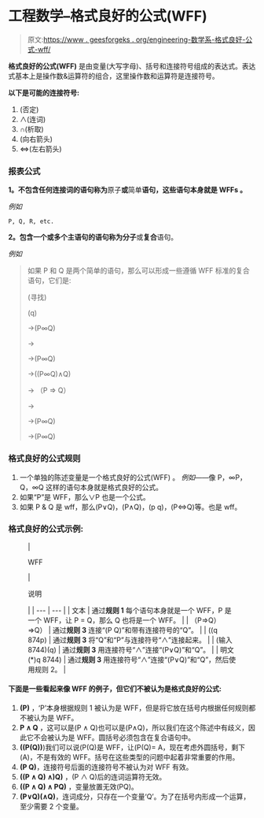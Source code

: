 # 工程数学–格式良好的公式(WFF)

> 原文:[https://www . geesforgeks . org/engineering-数学系-格式良好-公式-wff/](https://www.geeksforgeeks.org/engineering-mathematics-well-formed-formulas-wff/)

**格式良好的公式(WFF)** 是由变量(大写字母)、括号和连接符号组成的表达式。表达式基本上是操作数&运算符的组合，这里操作数和运算符是连接符号。

**以下是可能的连接符号:**

1.  (否定)
2.  ∧(连词)
3.  ∩(析取)
4.  (向右箭头)
5.  ⇔(左右箭头)

### **报表公式**

**1。不包含任何连接词的语句称为**原子**或**简单**语句，这些语句本身就是 **WFFs** 。**

*例如*

```
P, Q, R, etc.
```

**2。**包含一个或多个主语句的语句称为**分子**或**复合**语句。

*例如*

> 如果 P 和 Q 是两个简单的语句，那么可以形成一些遵循 WFF 标准的复合语句，它们是:
> 
> (寻找)
> 
> (q)
> 
> ->(P∞Q)
> 
> ->
> 
> ->(P∞Q)
> 
> ->((P∞Q)∧Q)
> 
> -> （P ⇒ Q）
> 
> ->
> 
> ->(P∞Q)
> 
> ->(P∞Q)

### **格式良好的公式规则**

1.  一个单独的陈述变量是一个格式良好的公式(WFF) 。
    *例如*——像 P，∞P，Q，∞Q 这样的语句本身就是格式良好的公式。
2.  如果“P”是 WFF，那么∨P 也是一个公式。
3.  如果 P & Q 是 wff，那么(P∨Q)，(P∧Q)，(p q)，(P⇔Q)等。也是 wff。

### **格式良好的公式示例:**

<figure class="table">

| 

WFF

 | 

说明

 |
| --- | --- |
| 文本 | 通过**规则 1** 每个语句本身就是一个 WFF，P 是一个 WFF，让 P = Q，那么 Q 也将是一个 WFF。 |
| （P⇒Q）⇒Q） | 通过**规则 3** 连接“(P Q)”和带有连接符号的“Q”。 |
| ((q 874p) | 通过**规则 3** 将“Q”和“P”与连接符号“∧”连接起来。 |
| (输入 8744)(q) | 通过**规则 3** 用连接符号“∧”连接“(P∨Q)”和“Q”。 |
| 明文(*)q 8744) | 通过**规则 3** 用连接符号“∧”连接“(P∨Q)”和“Q”，然后使用规则 2。 |

</figure>

#### **下面是一些看起来像 WFF 的例子，但它们不被认为是格式良好的公式:**

1.  **(P)** ，‘P’本身根据规则 1 被认为是 WFF，但是将它放在括号内根据任何规则都不被认为是 WFF。
2.  **P ∧ Q** ，这可以是(P ∧ Q)也可以是(P∧Q)，所以我们在这个陈述中有歧义，因此它不会被认为是 WFF。圆括号必须包含在复合语句中。
3.  **((P(Q))**)我们可以说(P(Q)是 WFF，让(P(Q)= A，现在考虑外圆括号，剩下(A)，不是有效的 WFF。括号在这些类型的问题中起着非常重要的作用。
4.  **(P Q)**，连接符号后面的连接符号不被认为对 WFF 有效。
5.  **((P ∧ Q) ∧)Q)** ，(P ∧ Q)后的连词运算符无效。
6.  **((P ∧ Q) ∧ PQ)** ，变量放置无效(PQ)。
7.  **(P∨Q)(∧Q)**，连词成分，只存在一个变量‘Q’。为了在括号内形成一个运算，至少需要 2 个变量。
